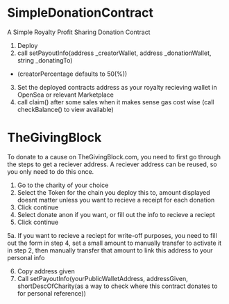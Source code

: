 # SimpleDonationContract
A Simple Royalty Profit Sharing Donation Contract 

1. Deploy
2. call setPayoutInfo(address _creatorWallet, address _donationWallet, string _donatingTo)
  - (creatorPercentage defaults to 50(%))
3. Set the deployed contracts address as your royalty recieving wallet in OpenSea or relevant Marketplace
4. call claim() after some sales when it makes sense gas cost wise (call checkBalance() to view available)

# TheGivingBlock

To donate to a cause on TheGivingBlock.com, you need to first go through the steps to get a reciever address. A reciever address can be reused, so you only need to do this once.

1. Go to the charity of your choice
2. Select the Token for the chain you deploy this to, amount displayed doesnt matter unless you want to recieve a receipt for each donation
3. Click continue
4. Select donate anon if you want, or fill out the info to recieve a reciept
5. Click continue

5a. If you want to recieve a reciept for write-off purposes, you need to fill out the form in step 4, set a small amount to manually transfer to activate it in step 2, then manually transfer that amount to link this address to your personal info

6. Copy address given
7. Call setPayoutInfo(yourPublicWalletAddress, addressGiven, shortDescOfCharity(as a way to check where this contract donates to for personal reference))
